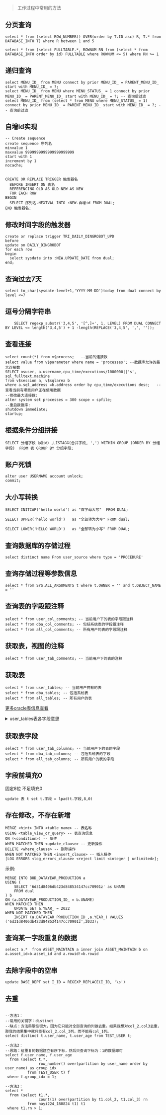 > 工作过程中常用的方法

## 分页查询
```oracle
select * from (select ROW_NUMBER() OVER(order by T.ID asc) R, T.* from DATABASE_INFO T) where R between 1 and 5
```

```oracle
select * from (select FULLTABLE.*, ROWNUM RN from (select * from DATABASE_INFO order by id) FULLTABLE where ROWNUM <= 5) where RN >= 1
```

## 递归查询

```oracle
select MENU_ID_ from MENU connect by prior MENU_ID_ = PARENT_MENU_ID_ start with MENU_ID_ = ?;
select MENU_ID_ from MENU where MENU_STATUS_ = 1 connect by prior MENU_ID_ = PARENT_MENU_ID_ start with MENU_ID_ = ?; -- 查询后过滤
select MENU_ID_ from (select * from MENU where MENU_STATUS_ = 1) connect by prior MENU_ID_ = PARENT_MENU_ID_ start with MENU_ID_ = ?; -- 查询前过滤
```

## 自增id实现

```oracle
-- Create sequence 
create sequence 序列名
minvalue 1
maxvalue 9999999999999999999999
start with 1
increment by 1
nocache;


CREATE OR REPLACE TRIGGER 触发器名
  BEFORE INSERT ON 表名
  REFERENCING OLD AS OLD NEW AS NEW
  FOR EACH ROW
BEGIN
  SELECT 序列名.NEXTVAL INTO :NEW.自增id FROM DUAL;
END 触发器名;
```

## 修改时间字段的触发器
```oracle
create or replace trigger TRI_DAILY_DINGROBOT_UPD
before
update on DAILY_DINGROBOT
for each row
begin
  select sysdate into :NEW.UPDATE_DATE from dual;
end;
```

## 查询过去7天

```oracle
select to_char(sysdate-level+1,'YYYY-MM-DD')today from dual connect by level <=7
```

## 逗号分隔字符串

```oracle
    SELECT regexp_substr('3,4,5', '[^,]+', 1, LEVEL) FROM DUAL CONNECT BY LEVEL <= length('3,4,5') + 1 -length(REPLACE('3,4,5', ',', ''));
```

## 查看连接

```oracle
select count(*) from v$process;   --当前的连接数
select value from v$parameter where name = 'processes'; --数据库允许的最大连接数
SELECT osuser, a.username,cpu_time/executions/1000000||'s', sql_fulltext,machine 
from v$session a, v$sqlarea b
where a.sql_address =b.address order by cpu_time/executions desc;   --查看当前有哪些用户正在使用数据
--修改最大连接数:
alter system set processes = 300 scope = spfile;
--重启数据库:
shutdown immediate;
startup;
```

## 根据条件分组拼接

```oracle
SELECT 分组字段（如id）,LISTAGG(合并字段, ',') WITHIN GROUP (ORDER BY 分组字段)  FROM 表 GROUP BY 分组字段; 
```

## 账户死锁

```oracle
alter user USERNAME account unlock;
commit;
```

## 大小写转换

```oracle
SELECT INITCAP('hello world') as "首字母大写"  FROM DUAL;

SELECT UPPER('hello world')   as "全部转为大写" FROM dual;

SELECT LOWER('HELLO WORLD')   as "全部转为小写" FROM DUAL;
```

## 查询数据库的存储过程

```oracle
select distinct name From user_source where type = 'PROCEDURE'
```

## 查询存储过程等参数信息

```oracle
select * from SYS.ALL_ARGUMENTS t where t.OWNER = '' and t.OBJECT_NAME = ''
```

## 查询表的字段跟注释
```oracle
select * from user_col_comments; -- 当前用户下的表的字段跟注释
select * from dba_col_comments; -- 包括系统表的字段跟注释
select * from all_col_comments; -- 所有用户的表的字段跟注释
```

## 获取表，视图的注释
```oracle
select * from user_tab_comments; -- 当前用户下的表的注释
```

## 获取表
```oracle
select * from user_tables; -- 当前用户拥有的表
select * from dba_tables; -- 包括系统表
select * from all_tables; -- 所有用户的表
```

[更多oracle表信息查看](https://docs.oracle.com/en/database/oracle/oracle-database/12.2/refrn/ALL_TABLES.html#GUID-6823CD28-0681-468E-950B-966C6F71325D  ':target=_blank')

<details>
  <summary>user_tables表各字段意思</summary>
  
* table_name : 表名
* tablespace_name : 表空间名
* cluster_name : 群集名称
* iot_name : IOT（Index Organized Table）索引组织表的名称
* status : 状态
* pct_free : 为一个块保留的空间百分比
* pct_used : 一个块的使用水位的百分比
* ini_trans : 初始交易的数量
* max_trans : 交易的最大数量
* initial_extent : 初始扩展数
* next_extent : 下一次扩展数
* min_extents : 最小扩展数
* max_extents : 最大扩展数
* pct_increase : 表在做了第一次extent后，下次再扩展时的增量，它是一个百分比值
* freelists : 可用列表是e799bee5baa6e79fa5e98193e59b9ee7ad9431333365643533表中的一组可插入数据的可用块
* freelist_groups : 列表所属组
* logging : 是否记录日志
* backed_up : 指示自上次修改表是否已备份（Y）或否（N）的
* num_rows : 表中的行数
* blocks : 所使用的数据块数量
* empty_blocks : 空数据块的数量
* avg_space : 自由空间的平均量
* chain_cnt : 从一个数据块，或迁移到一个新块链接表中的行数
* avg_row_len : 行表中的平均长度
* avg_space_freelist_blocks : 一个freelist上的所有块的平均可用空间
* num_freelist_blocks : 空闲列表上的块数量
* degree : 每个实例的线程数量扫描表
* instances : 跨表进行扫描的实例数量
* cache : 是否是要在缓冲区高速缓存
* table_lock : 是否启用表锁
* sample_size : 分析这个表所使用的样本大小
* last_analyzed : 最近分析的日期
* partitioned : 表是否已分区
* iot_type : 表是否是索引组织表
* temporary : 表是否是暂时的
* secondary : 表是否是次要的对象
* nested : 是否是一个嵌套表
* buffer_pool : 缓冲池的表
* flash_cache : 智能闪存缓存提示可用于表块
* cell_flash_cache : 细胞闪存缓存提示可用于表块
* row_movement : 是否启用分区行运动
* global_stats : 作为一个整体（全球统计）表的统计的是否准确
* user_stats : 是否有统计
* duration : 临时表的时间
* skip_corrupt : 是否忽略损坏的块标记在表和索引扫描（ENABLED）状态的或将引发一个错误（已禁用）。
* monitoring : 是否有监测属性集
* cluster_owner : 群集的所有者
* dependencies : 行依赖性跟踪是否已启用
* compression : 是否启用表压缩
* compress_for : 什么样的操作的默认压缩
* dropped : 是否已经删除并在回收站
* read_only : 表是否是只读
* segment_created : 是否创建表段
* result_cache : 结果缓存表的模式注释
  
</details>  

## 获取表字段
```oracle
select * from user_tab_columns; -- 当前用户下的表的字段
select * from dba_tab_columns; -- 包括系统表的字段
select * from all_tab_columns; -- 所有用户的表的字段
```

## 字段前填充0

固定8位 不足填充0

```oracle
update 表 t set t.字段 = lpad(t.字段,8,0)
```

## 存在修改，不存在新增

```oracle
MERGE <hint> INTO <table_name> -- 表名称
USING <table_view_or_query> -- 表查询信息
ON (<condition>) -- 条件
WHEN MATCHED THEN <update_clause> -- 更新操作
DELETE <where_clause> -- 删除操作
WHEN NOT MATCHED THEN <insert_clause> -- 插入操作
[LOG ERRORS <log_errors_clause> <reject limit <integer | unlimited>]; 
```

示例:
```oracle
MERGE INTO BUD_DATAYEAR_PRODUCTION a
USING (
    SELECT '6d31d8406db423d848534147cc70901z' as UNAME
    FROM dual
) b
ON (a.DATAYEAR_PRODUCTION_ID_ = b.UNAME)
WHEN MATCHED THEN
    UPDATE SET a.YEAR_ = 2022
WHEN NOT MATCHED THEN
    INSERT (a.DATAYEAR_PRODUCTION_ID_,a.YEAR_) VALUES ('6d31d8406db423d848534147cc70901z',2033);
```

## 查询某一字段重复的数据
```oracle
select a.*  from ASSET_MAINTAIN a inner join ASSET_MAINTAIN b on a.asset_id=b.asset_id and a.rowid!=b.rowid
```

## 去除字段中的空串
```oracle
update BASE_DEPT set I_ID = REGEXP_REPLACE(I_ID, '\s')
```

## 去重
```oracle

--方法1：
--常用的关键字：distinct
--缺点：方法局限性很大，因为它只能对全部查询的列做去重。如果我想对col_2,col3去重，那我的结果集中就只能有col_2,col_3列，而不能有col_1列。
select distinct t.user_name, t.user_age from TEST_USER t;
 
--方法2：
--思路：给重复的数据建立有序下标，然后只查询下标为：1的数据即可
select f.user_name, f.user_age
  from (select t.*,
               row_number() over(partition by user_name order by user_name) as group_idx
          from TEST_USER t) f
 where f.group_idx = 1;

--方法3：
select *
  from (select t1.*,
               count(1) over(partition by t1.col_2, t1.col_3) rn
          from nayi224_180824 t1) t1
 where t1.rn > 1;
```
